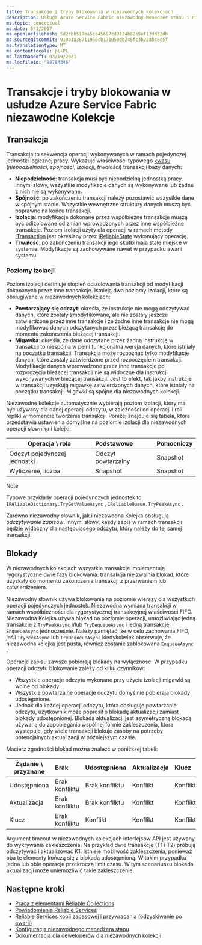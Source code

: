 ```yaml
---
title: Transakcje i tryby blokowania w niezawodnych kolekcjach
description: Usługa Azure Service Fabric niezawodny Menedżer stanu i niezawodne transakcje kolekcji oraz blokowanie.
ms.topic: conceptual
ms.date: 5/1/2017
ms.openlocfilehash: 5d2cbb517ea5ca45697cd9124b82e9ef13dd32db
ms.sourcegitcommit: 910a1a38711966cb171050db245fc3b22abc8c5f
ms.translationtype: MT
ms.contentlocale: pl-PL
ms.lasthandoff: 03/19/2021
ms.locfileid: "98784346"
---
```

# <a name="transactions-and-lock-modes-in-azure-service-fabric-reliable-collections"></a>Transakcje i tryby blokowania w usłudze Azure Service Fabric niezawodne Kolekcje

## <a name="transaction"></a>Transakcja

Transakcja to sekwencja operacji wykonywanych w ramach pojedynczej jednostki logicznej pracy. Wykazuje właściwości typowego [kwasu](https://en.wikipedia.org/wiki/ACID) (*niepodzielności*, *spójności*, *izolacji*, *trwałości*) transakcji bazy danych:

* **Niepodzielność**: transakcja musi być niepodzielną jednostką pracy. Innymi słowy, wszystkie modyfikacje danych są wykonywane lub żadne z nich nie są wykonywane.
* **Spójność**: po zakończeniu transakcji należy pozostawić wszystkie dane w spójnym stanie. Wszystkie wewnętrzne struktury danych muszą być poprawne na końcu transakcji.
* **Izolacja**: modyfikacje dokonane przez współbieżne transakcje muszą być odizolowane od zmian wprowadzonych przez inne współbieżne transakcje. Poziom izolacji użyty dla operacji w ramach metody [ITransaction](/dotnet/api/microsoft.servicefabric.data.itransaction) jest określany przez [IReliableState](/dotnet/api/microsoft.servicefabric.data.ireliablestate) wykonujący operację.
* **Trwałość**: po zakończeniu transakcji jego skutki mają stałe miejsce w systemie. Modyfikacje są zachowywane nawet w przypadku awarii systemu.

### <a name="isolation-levels"></a>Poziomy izolacji

Poziom izolacji definiuje stopień odizolowania transakcji od modyfikacji dokonanych przez inne transakcje.
Istnieją dwa poziomy izolacji, które są obsługiwane w niezawodnych kolekcjach:

* **Powtarzający się odczyt**: określa, że instrukcje nie mogą odczytywać danych, które zostały zmodyfikowane, ale nie zostały jeszcze zatwierdzone przez inne transakcje i że żadne inne transakcje nie mogą modyfikować danych odczytanych przez bieżącą transakcję do momentu zakończenia bieżącej transakcji.
* **Migawka**: określa, że dane odczytane przez żadną instrukcję w transakcji to niespójna w pełni funkcjonalna wersja danych, które istniały na początku transakcji.
  Transakcja może rozpoznać tylko modyfikacje danych, które zostały zatwierdzone przed rozpoczęciem transakcji.
  Modyfikacje danych wprowadzone przez inne transakcje po rozpoczęciu bieżącej transakcji nie są widoczne dla instrukcji wykonywanych w bieżącej transakcji.
  Jest to efekt, tak jakby instrukcje w transakcji uzyskują migawkę zatwierdzonych danych, które istniały na początku transakcji.
  Migawki są spójne dla niezawodnych kolekcji.

Niezawodne kolekcje automatycznie wybierają poziom izolacji, który ma być używany dla danej operacji odczytu, w zależności od operacji i roli repliki w momencie tworzenia transakcji.
Poniżej znajduje się tabela, która przedstawia ustawienia domyślne na poziomie izolacji dla niezawodnych operacji słownika i kolejki.

| Operacja \ rola | Podstawowe | Pomocniczy |
| --- |:--- |:--- |
| Odczyt pojedynczej jednostki |Odczyt powtarzalny |Snapshot |
| Wyliczenie, liczba |Snapshot |Snapshot |

> [!NOTE]
> Typowe przykłady operacji pojedynczych jednostek to `IReliableDictionary.TryGetValueAsync` , `IReliableQueue.TryPeekAsync` .
> 

Zarówno niezawodny słownik, jak i niezawodna Kolejka obsługują *odczytywanie zapisów*.
Innymi słowy, każdy zapis w ramach transakcji będzie widoczny dla następującego odczytu, który należy do tej samej transakcji.

## <a name="locks"></a>Blokady

W niezawodnych kolekcjach wszystkie transakcje implementują rygorystyczne dwie fazy blokowania: transakcja nie zwalnia blokad, które uzyskały do momentu zakończenia transakcji z przerwaniem lub zatwierdzeniem.

Niezawodny słownik używa blokowania na poziomie wierszy dla wszystkich operacji pojedynczych jednostek.
Niezawodna wymiana transakcji w ramach współbieżności dla rygorystycznej transakcyjnej właściwości FIFO.
Niezawodna Kolejka używa blokad na poziomie operacji, umożliwiając jedną transakcję z `TryPeekAsync` i/lub `TryDequeueAsync` i jedną transakcję `EnqueueAsync` jednocześnie.
Należy pamiętać, że w celu zachowania FIFO, jeśli `TryPeekAsync` lub `TryDequeueAsync` kiedykolwiek obserwuje, że niezawodna kolejka jest pusta, również zostanie zablokowana `EnqueueAsync` .

Operacje zapisu zawsze pobierają blokady na wyłączność.
W przypadku operacji odczytu blokowanie zależy od kilku czynników:

- Wszystkie operacje odczytu wykonane przy użyciu izolacji migawki są wolne od blokady.
- Wszystkie powtarzalne operacje odczytu domyślnie pobierają blokady udostępnione.
- Jednak dla każdej operacji odczytu, która obsługuje powtarzanie odczytu, użytkownik może poprosił o blokadę aktualizacji zamiast blokady udostępnionej.
Blokada aktualizacji jest asymetryczną blokadą używaną do zapobiegania wspólnej formie zakleszczenia, która występuje, gdy wiele transakcji blokuje zasoby na potrzeby potencjalnych aktualizacji w późniejszym czasie.

Macierz zgodności blokad można znaleźć w poniższej tabeli:

| Żądanie \ przyznane | Brak | Udostępniona | Aktualizacja | Klucz |
| --- |:--- |:--- |:--- |:--- |
| Udostępniona |Brak konfliktu |Brak konfliktu |Konflikt |Konflikt |
| Aktualizacja |Brak konfliktu |Brak konfliktu |Konflikt |Konflikt |
| Klucz |Brak konfliktu |Konflikt |Konflikt |Konflikt |

Argument timeout w niezawodnych kolekcjach interfejsów API jest używany do wykrywania zakleszczenia.
Na przykład dwie transakcje (T1 i T2) próbują odczytywać i aktualizować K1.
Istnieje możliwość zakleszczenia, ponieważ oba te elementy kończą się z blokadą udostępnioną.
W takim przypadku jedna lub obie operacje przekroczą limit czasu. W tym scenariuszu blokada aktualizacji może uniemożliwić takie zakleszczenie.

## <a name="next-steps"></a>Następne kroki

* [Praca z elementami Reliable Collections](service-fabric-work-with-reliable-collections.md)
* [Powiadomienia Reliable Services](service-fabric-reliable-services-notifications.md)
* [Reliable Services kopii zapasowej i przywracania (odzyskiwanie po awarii)](service-fabric-reliable-services-backup-restore.md)
* [Konfiguracja niezawodnego menedżera stanu](service-fabric-reliable-services-configuration.md)
* [Dokumentacja dla deweloperów dla niezawodnych kolekcji](/dotnet/api/microsoft.servicefabric.data.collections#microsoft_servicefabric_data_collections)
